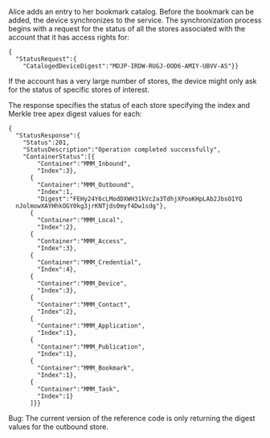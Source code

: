 
Alice adds an entry to her bookmark catalog. Before the bookmark can be 
added, the device synchronizes to the service. The synchronization process
begins with a request for the status of all the stores associated with the 
account that it has access rights for:


~~~~
{
  "StatusRequest":{
    "CatalogedDeviceDigest":"MDJP-IRDW-RUGJ-OOD6-AMIY-UBVV-AS"}}
~~~~


If the account has a very large number of stores, the device might only 
ask for the status of specific stores of interest.

The response specifies the status of each store specifying the index and
Merkle tree apex digest values for each:


~~~~
{
  "StatusResponse":{
    "Status":201,
    "StatusDescription":"Operation completed successfully",
    "ContainerStatus":[{
        "Container":"MMM_Inbound",
        "Index":3},
      {
        "Container":"MMM_Outbound",
        "Index":1,
        "Digest":"FEHy24Y6cLModDXWH31kVc2a3TdhjXPooKHpLAb2JbsO1YQ
  nJolmowXAYHhkOGY0kg3jrKNTjds0myf4Dw1sdg"},
      {
        "Container":"MMM_Local",
        "Index":2},
      {
        "Container":"MMM_Access",
        "Index":3},
      {
        "Container":"MMM_Credential",
        "Index":4},
      {
        "Container":"MMM_Device",
        "Index":3},
      {
        "Container":"MMM_Contact",
        "Index":2},
      {
        "Container":"MMM_Application",
        "Index":1},
      {
        "Container":"MMM_Publication",
        "Index":1},
      {
        "Container":"MMM_Bookmark",
        "Index":1},
      {
        "Container":"MMM_Task",
        "Index":1}
      ]}}
~~~~


Bug: The current version of the reference code is only returning the digest 
values for the outbound store.

